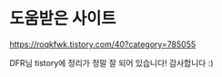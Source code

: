 # 도움받은 사이트
https://roqkfwk.tistory.com/40?category=785055

DFR님 tistory에 정리가 정말 잘 되어 있습니다! 감사합니다 :)
